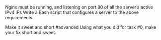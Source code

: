 Nginx must be running, and listening on port 80 of all the server’s active IPv4 IPs Write a Bash script that configures a server to the above requirements

Make it sweet and short #advanced Using what you did for task #0, make your fix short and sweet.
